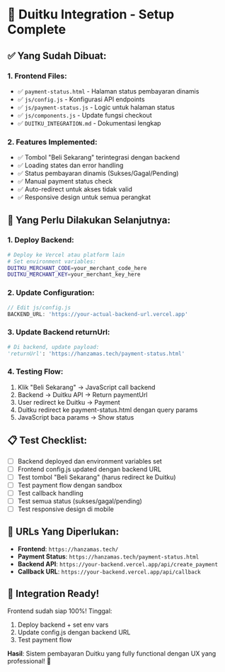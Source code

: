 # 🚀 Duitku Integration - Setup Complete

## ✅ Yang Sudah Dibuat:

### 1. **Frontend Files:**
- ✅ `payment-status.html` - Halaman status pembayaran dinamis
- ✅ `js/config.js` - Konfigurasi API endpoints
- ✅ `js/payment-status.js` - Logic untuk halaman status
- ✅ `js/components.js` - Update fungsi checkout
- ✅ `DUITKU_INTEGRATION.md` - Dokumentasi lengkap

### 2. **Features Implemented:**
- ✅ Tombol "Beli Sekarang" terintegrasi dengan backend
- ✅ Loading states dan error handling
- ✅ Status pembayaran dinamis (Sukses/Gagal/Pending)
- ✅ Manual payment status check
- ✅ Auto-redirect untuk akses tidak valid
- ✅ Responsive design untuk semua perangkat

## 🔧 Yang Perlu Dilakukan Selanjutnya:

### 1. **Deploy Backend:**
```bash
# Deploy ke Vercel atau platform lain
# Set environment variables:
DUITKU_MERCHANT_CODE=your_merchant_code_here
DUITKU_MERCHANT_KEY=your_merchant_key_here
```

### 2. **Update Configuration:**
```javascript
// Edit js/config.js
BACKEND_URL: 'https://your-actual-backend-url.vercel.app'
```

### 3. **Update Backend returnUrl:**
```python
# Di backend, update payload:
'returnUrl': 'https://hanzamas.tech/payment-status.html'
```

### 4. **Testing Flow:**
1. Klik "Beli Sekarang" → JavaScript call backend
2. Backend → Duitku API → Return paymentUrl
3. User redirect ke Duitku → Payment
4. Duitku redirect ke payment-status.html dengan query params
5. JavaScript baca params → Show status

## 📋 Test Checklist:

- [ ] Backend deployed dan environment variables set
- [ ] Frontend config.js updated dengan backend URL
- [ ] Test tombol "Beli Sekarang" (harus redirect ke Duitku)
- [ ] Test payment flow dengan sandbox
- [ ] Test callback handling
- [ ] Test semua status (sukses/gagal/pending)
- [ ] Test responsive design di mobile

## 🔗 URLs Yang Diperlukan:

- **Frontend**: `https://hanzamas.tech/`
- **Payment Status**: `https://hanzamas.tech/payment-status.html`
- **Backend API**: `https://your-backend.vercel.app/api/create_payment`
- **Callback URL**: `https://your-backend.vercel.app/api/callback`

## 🎯 Integration Ready!

Frontend sudah siap 100%! Tinggal:
1. Deploy backend + set env vars
2. Update config.js dengan backend URL
3. Test payment flow

**Hasil**: Sistem pembayaran Duitku yang fully functional dengan UX yang professional! 🎉

